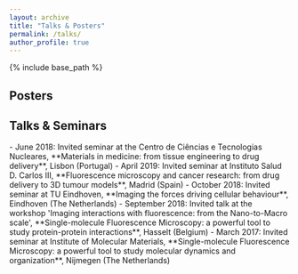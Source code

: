 ```yaml
---
layout: archive
title: "Talks & Posters"
permalink: /talks/
author_profile: true
---
```


{% include base_path %}

<h2> Posters </h2>


<h2> Talks & Seminars </h2>
- June 2018: Invited seminar at the Centro de Ciências e Tecnologias Nucleares, **Materials in medicine: from tissue engineering to drug delivery**, Lisbon (Portugal)
- April 2019: Invited seminar at Instituto Salud D. Carlos III, **Fluorescence microscopy and cancer research: from drug delivery to 3D tumour models**, Madrid (Spain)
-	October 2018: Invited seminar at TU Eindhoven, **Imaging the forces driving cellular behaviour**, Eindhoven (The Netherlands)
-	September 2018: Invited talk at the workshop 'Imaging interactions with fluorescence: from the Nano-to-Macro scale', **Single-molecule Fluorescence Microscopy: a powerful tool to study protein-protein interactions**, Hasselt (Belgium)
-	March 2017: Invited seminar at Institute of Molecular Materials, **Single-molecule Fluorescence Microscopy: a powerful tool to study molecular dynamics and organization**, Nijmegen (The Netherlands)
